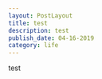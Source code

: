 ```yaml
---
layout: PostLayout
title: test
description: test
publish_date: 04-16-2019
category: life
---
```


test
